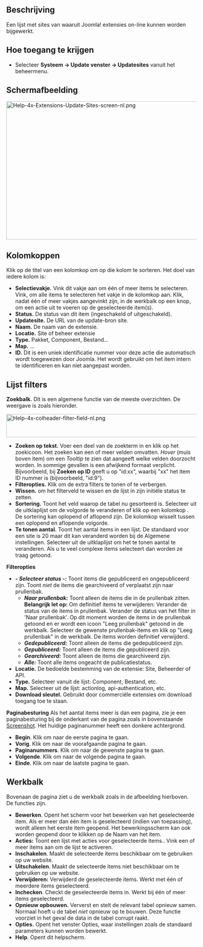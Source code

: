 <!-- Filename: Help4.x:Extensions:_Update_Sites / Display title: Extensies: Updatesites -->

## Beschrijving

Een lijst met sites van waaruit Joomla! extensies on-line kunnen worden
bijgewerkt.

## Hoe toegang te krijgen

- Selecteer **Systeem **→** Update venster **→** Updatesites** vanuit
  het beheermenu.

## Schermafbeelding

<img
src="https://docs.joomla.org/images/thumb/b/b1/Help-4x-Extensions-Update-Sites-screen-nl.png/800px-Help-4x-Extensions-Update-Sites-screen-nl.png"
decoding="async"
srcset="https://docs.joomla.org/images/b/b1/Help-4x-Extensions-Update-Sites-screen-nl.png 1.5x"
data-file-width="1090" data-file-height="497" width="800" height="365"
alt="Help-4x-Extensions-Update-Sites-screen-nl.png" />

## Kolomkoppen

Klik op de titel van een kolomkop om op die kolom te sorteren. Het doel
van iedere kolom is:

- **Selectievakje.** Vink dit vakje aan om één of meer items te
  selecteren. Vink, om alle items te selecteren het vakje in de kolomkop
  aan. Klik, nadat één of meer vakjes aangevinkt zijn, in de werkbalk op
  een knop, om een actie uit te voeren op de geselecteerde item(s).
- **Status.** De status van dit item (ingeschakeld of uitgeschakeld).
- **Updatesite.** De URL van de update-bron site.
- **Naam.** De naam van de extensie.
- **Locatie.** Site of beheer extensie
- **Type.** Pakket, Component, Bestand...
- **Map.** ...
- **ID.** Dit is een uniek identificatie nummer voor deze actie die
  automatisch wordt toegewezen door Joomla. Het wordt gebruikt om het
  item intern te identificeren en kan niet aangepast worden.

## Lijst filters

**Zoekbalk.** Dit is een algemene functie van de meeste overzichten. De
weergave is zoals hieronder.

<img
src="https://docs.joomla.org/images/8/88/Help-4x-colheader-filter-field-nl.png"
decoding="async" data-file-width="848" data-file-height="61" width="848"
height="61" alt="Help-4x-colheader-filter-field-nl.png" />

- **Zoeken op tekst.** Voer een deel van de zoekterm in en klik op het
  zoekicoon. Het zoeken kan een of meer velden omvatten. *Hover* (muis
  boven item) om een *Tooltip* te zien dat aangeeft welke velden
  doorzocht worden. In sommige gevallen is een afwijkend formaat
  verplicht. Bijvoorbeeld, bij **Zoeken op ID** geeft u op "id:xx",
  waarbij "xx" het item ID nummer is (bijvoorbeeld, "id:9").
- **Filteropties.** Klik om de extra filters te tonen of te verbergen.
- **Wissen.** om het filterveld te wissen en de lijst in zijn initiële
  status te zetten.
- **Sortering.** Toont het veld waarop de tabel nu gesorteerd is.
  Selecteer uit de uitklaplijst om de volgorde te veranderen of klik op
  een kolomkop . De sortering kan oplopend of aflopend zijn. De kolomkop
  wisselt tussen een oplopend en aflopende volgorde.
- **Te tonen aantal.** Toont het aantal items in een lijst. De standaard
  voor een site is 20 maar dit kan veranderd worden bij de Algemene
  instellingen. Selecteer uit de uitklaplijst om het te tonen aantal te
  veranderen. Als u te veel complexe items selecteert dan worden ze
  traag getoond.

**Filteropties**

- ***- Selecteer status -:*** Toont items die gepubliceerd en
  ongepubliceerd zijn. Toont *niet* de items die gearchiveerd of
  verplaatst zijn naar prullenbak.
  - ***Naar prullenbak:*** Toont alleen de items die in de prullenbak
    zitten. **Belangrijk let op:** Om definitief items te verwijderen:
    Verander de status van de items in prullenbak. Verander de status
    van het filter in 'Naar prullenbak'. Op dit moment worden de items
    in de prullenbak getoond en er wordt een icoon "Leeg prullenbak"
    getoond in de werkbalk. Selecteer de gewenste prullenbak-items en
    klik op "Leeg prullenbak" in de werkbalk. De items worden definitief
    verwijderd.
  - ***Gedepubliceerd:*** Toont alleen de items die gedepubliceerd zijn.
  - ***Gepubliceerd:*** Toont alleen de items die gepubliceerd zijn.
  - ***Gearchiveerd:*** Toont alleen de items die gearchiveerd zijn.
  - ***Alle:*** Toont alle items ongeacht de publicatiestatus.
- **Locatie.** De bedoelde bestemming van de extensie: Site, Beheerder
  of API.
- **Type.** Selecteer vanuit de lijst: Component, Bestand, etc.
- **Map.** Selecteer uit de lijst: actionlog, api-authentication, etc.
- **Download sleutel.** Gebruikt door commerciële extensies om download
  toegang toe te staan.

**Paginabesturing** Als het aantal items meer is dan een pagina, zie je
een paginabesturing bij de onderkant van de pagina zoals in bovenstaande
[Screenshot](#screenshot). Het huidige paginanummer heeft een donkere
achtergrond.

- **Begin**. Klik om naar de eerste pagina te gaan.
- **Vorig**. Klik om naar de voorafgaande pagina te gaan.
- **Paginanummers**. Klik om naar de gewenste pagina te gaan.
- **Volgende**. Klik om naar de volgende pagina te gaan.
- **Einde**. Klik om naar de laatste pagina te gaan.

## Werkbalk

Bovenaan de pagina ziet u de werkbalk zoals in de afbeelding hierboven.
De functies zijn.

- **Bewerken**. Opent het scherm voor het bewerken van het geselecteerde
  item. Als er meer dan één item is geselecteerd (indien van
  toepassing), wordt alleen het eerste item geopend. Het
  bewerkingsscherm kan ook worden geopend door te klikken op de Naam van
  het item.
- **Acties:** Toont een lijst met acties voor geselecteerde items.. Vink
  een of meer items aan om de lijst te activeren.
- **Inschakelen**. Maakt de selecteerde items beschikbaar om te
  gebruiken op uw website.
- **Uitschakelen**. Maakt de selecteerde items niet beschikbaar om te
  gebruiken op uw website.
- **Verwijderen:** Verwijderd de geselecteerde items. Werkt met één of
  meerdere items geselecteerd.
- **Inchecken**. Checkt de geselecteerde items in. Werkt bij één of meer
  items geselecteerd.
- **Opnieuw opbouwen.** Ververst en stelt de relevant tabel opnieuw
  samen. Normaal hoeft u de tabel *niet* opnieuw op te bouwen. Deze
  functie voorziet in het geval de data in de tabel corrupt raakt.
- **Opties.** Opent het venster Opties, waar instellingen zoals de
  standaard parameters kunnen worden bewerkt.
- **Help**. Opent dit helpscherm.
